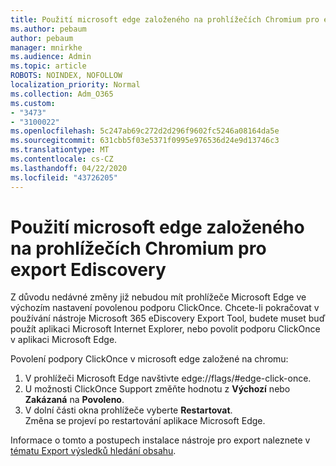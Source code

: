 ```yaml
---
title: Použití microsoft edge založeného na prohlížečích Chromium pro export Ediscovery
ms.author: pebaum
author: pebaum
manager: mnirkhe
ms.audience: Admin
ms.topic: article
ROBOTS: NOINDEX, NOFOLLOW
localization_priority: Normal
ms.collection: Adm_O365
ms.custom:
- "3473"
- "3100022"
ms.openlocfilehash: 5c247ab69c272d2d296f9602fc5246a08164da5e
ms.sourcegitcommit: 631cbb5f03e5371f0995e976536d24e9d13746c3
ms.translationtype: MT
ms.contentlocale: cs-CZ
ms.lasthandoff: 04/22/2020
ms.locfileid: "43726205"
---
```

# <a name="using-microsoft-edge-based-on-chromium-browsers-for-ediscovery-export"></a>Použití microsoft edge založeného na prohlížečích Chromium pro export Ediscovery

Z důvodu nedávné změny již nebudou mít prohlížeče Microsoft Edge ve výchozím nastavení povolenou podporu ClickOnce. Chcete-li pokračovat v používání nástroje Microsoft 365 eDiscovery Export Tool, budete muset buď použít aplikaci Microsoft Internet Explorer, nebo povolit podporu ClickOnce v aplikaci Microsoft Edge. 

Povolení podpory ClickOnce v microsoft edge založené na chromu: 
1. V prohlížeči Microsoft Edge navštivte edge://flags/#edge-click-once.
2. U možnosti ClickOnce Support změňte hodnotu z **Výchozí** nebo **Zakázaná** na **Povoleno**. 
3. V dolní části okna prohlížeče vyberte **Restartovat**. <br>
 Změna se projeví po restartování aplikace Microsoft Edge. 

Informace o tomto a postupech instalace nástroje pro export naleznete v [tématu Export výsledků hledání obsahu](https://docs.microsoft.com/microsoft-365/compliance/export-search-results).